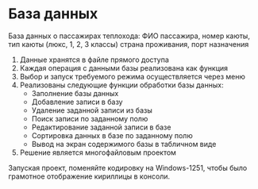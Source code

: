 # База данных
База данных о пассажирах теплохода: ФИО пассажира, номер каюты, тип каюты (люкс, 1, 2, 3 классы) страна проживания, порт назначения 
1. Данные хранятся в файле прямого доступа 
2. Каждая операция с данными базы реализована как функция 
3. Выбор и запуск требуемого режима осуществляется через меню 
4. Реализованы следующие функции обработки базы данных:  
   * Заполнение базы данных 
   * Добавление записи в базу 
   * Удаление заданной записи из базы 
   * Поиск записи по заданному полю 
   * Редактирование заданной записи в базе 
   * Сортировка данных в базе по заданному полю 
   * Вывод на экран содержимого базы в табличном виде  
5. Решение является многофайловым проектом

Запуская проект, поменяйте кодировку на Windows-1251, чтобы было грамотное отображение кириллицы в консоли.
